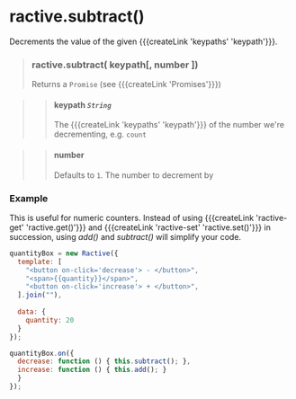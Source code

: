 # ractive.subtract()

Decrements the value of the given {{{createLink 'keypaths' 'keypath'}}}.

> ### ractive.subtract( keypath[, number ])
> Returns a `Promise` (see {{{createLink 'Promises'}}})

> > #### **keypath** *`String`*
> > The {{{createLink 'keypaths' 'keypath'}}} of the number we're decrementing, e.g. `count`

> > #### number
> > Defaults to `1`. The number to decrement by

### Example

This is useful for numeric counters. Instead of using {{{createLink 'ractive-get' 'ractive.get()'}}}
and {{{createLink 'ractive-set' 'ractive.set()'}}} in succession, using *add()* and *subtract()* will
simplify your code.

```js
quantityBox = new Ractive({
  template: [
    "<button on-click='decrease'> - </button>",
    "<span>{{quantity}}</span>",
    "<button on-click='increase'> + </button>",
  ].join(""),
  
  data: {
    quantity: 20
  }
});

quantityBox.on({
  decrease: function () { this.subtract(); },
  increase: function () { this.add(); }
  }
});
```
